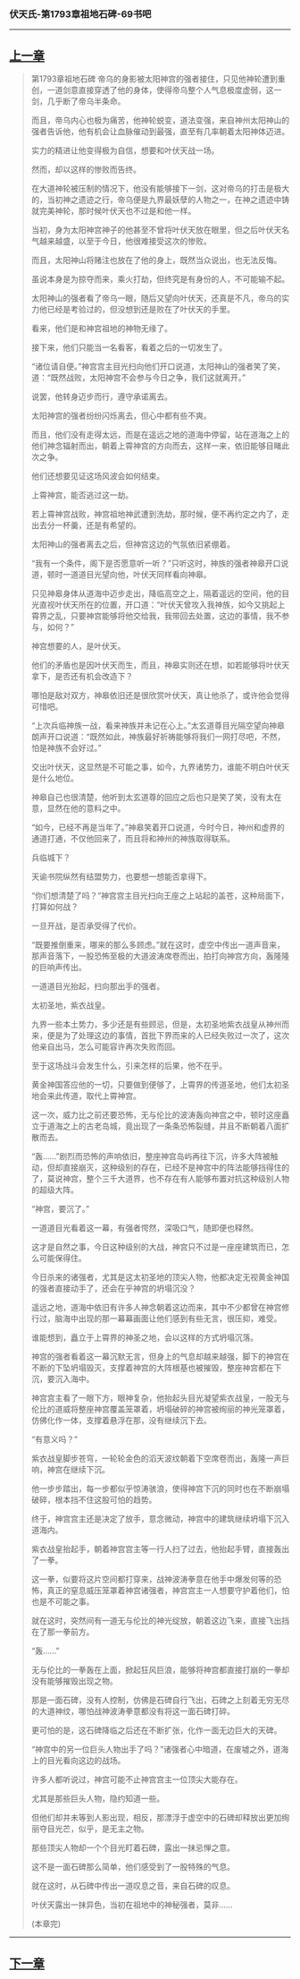 ### 伏天氏-第1793章祖地石碑-69书吧

--------
[上一章](./268146f4781e32e1826a220e6a13ecb0.md)
--------


>
>
>
>第1793章祖地石碑
>帝乌的身影被太阳神宫的强者接住，只见他神轮遭到重创，一道剑意直接穿透了他的身体，使得帝乌整个人气息极度虚弱，这一剑，几乎断了帝乌半条命。
>
>而且，帝乌内心也极为痛苦，他神轮蜕变，道法变强，来自神州太阳神山的强者告诉他，他有机会让血脉催动到最强，直至有几率朝着太阳神体迈进。
>
>实力的精进让他变得极为自信，想要和叶伏天战一场。
>
>然而，却以这样的惨败而告终。
>
>在大道神轮被压制的情况下，他没有能够接下一剑，这对帝乌的打击是极大的，当初神之遗迹之行，帝乌便是九界最妖孽的人物之一，在神之遗迹中铸就完美神轮，那时候叶伏天也不过是和他一样。
>
>当初，身为太阳神宫神子的他甚至不曾将叶伏天放在眼里，但之后叶伏天名气越来越盛，以至于今日，他很难接受这次的惨败。
>
>而且，太阳神山将赌注也放在了他的身上，既然当众说出，也无法反悔。
>
>虽说本身是为掠夺而来，乘火打劫，但终究是有身份的人，不可能输不起。
>
>太阳神山的强者看了帝乌一眼，随后又望向叶伏天，还真是不凡，帝乌的实力他已经是考验过的，但没想到还是败在了叶伏天的手里。
>
>看来，他们是和神宫祖地的神物无缘了。
>
>接下来，他们只能当一名看客，看着之后的一切发生了。
>
>“诸位请自便。”神宫宫主目光扫向他们开口说道，太阳神山的强者笑了笑，道：“既然战败，太阳神宫不会参与今日之争，我们这就离开。”
>
>说罢，他转身迈步而行，遵守承诺离去。
>
>太阳神宫的强者纷纷闪烁离去，但心中都有些不爽。
>
>而且，他们没有走得太远，而是在遥远之地的道海中停留，站在道海之上的他们神念辐射而出，朝着上霄神宫的方向而去，这样一来，依旧能够目睹此次之争。
>
>他们还想要见证这场风波会如何结束。
>
>上霄神宫，能否逃过这一劫。
>
>若上霄神宫战败，神宫祖地神武遭到洗劫，那时候，便不再约定之内了，走出去分一杯羹，还是有希望的。
>
>太阳神山的强者离去之后，但神宫这边的气氛依旧紧绷着。
>
>“我有一个条件，阁下是否愿意听一听？”只听这时，神族的强者神皋开口说道，顿时一道道目光望向他，叶伏天同样看向神皋。
>
>只见神皋身体从道海中迈步走出，降临高空之上，隔着遥远的空间，他的目光直视叶伏天所在的位置，开口道：“叶伏天曾攻入我神族，如今又挑起上霄界之乱，只要神宫能够将他交给我，我带回去处置，这边的事情，我不参与，如何？”
>
>神宫想要的人，是叶伏天。
>
>他们的矛盾也是因叶伏天而生，而且，神皋实则还在想，如若能够将叶伏天拿下，是否还有机会改造下？
>
>哪怕是敌对双方，神皋依旧还是很欣赏叶伏天，真让他杀了，或许他会觉得可惜吧。
>
>“上次兵临神族一战，看来神族并未记在心上。”太玄道尊目光隔空望向神皋朗声开口说道：“既然如此，神族最好祈祷能够将我们一网打尽吧，不然，怕是神族不会好过。”
>
>交出叶伏天，这显然是不可能之事，如今，九界诸势力，谁能不明白叶伏天是什么地位。
>
>神皋自己也很清楚，他听到太玄道尊的回应之后也只是笑了笑，没有太在意，显然在他的意料之中。
>
>“如今，已经不再是当年了。”神皋笑着开口说道，今时今日，神州和虚界的通道打通，不仅他回来了，而且将和神州的神族取得联系。
>
>兵临城下？
>
>天谕书院纵然有结盟势力，也要想一想能否拿得下。
>
>“你们想清楚了吗？”神宫宫主目光扫向王座之上站起的盖苍，这种局面下，打算如何战？
>
>一旦开战，是否承受得了代价。
>
>“既要推倒重来，哪来的那么多顾虑。”就在这时，虚空中传出一道声音来，那声音落下，一股恐怖至极的大道波涛席卷而出，拍打向神宫方向，轰隆隆的巨响声传出。
>
>一道道目光抬起，扫向那出手的强者。
>
>太初圣地，紫衣战皇。
>
>九界一些本土势力，多少还是有些顾忌，但是，太初圣地紫衣战皇从神州而来，便是为了处理这边的事情，首批下界而来的人已经失败过一次了，这次他亲自出马，怎么可能容许再次失败而回。
>
>至于这场战斗会发生什么，引来怎样的后果，他不在乎。
>
>黄金神国答应他的一切，只要做到便够了，上霄界的传道圣地，他们太初圣地会来此传道，取代上霄神宫。
>
>这一次，威力比之前还要恐怖，无与伦比的波涛轰向神宫之中，顿时这座矗立于道海之上的古老岛城，竟出现了一条条恐怖裂缝，并且不断朝着八面扩散而去。
>
>“轰……”剧烈而恐怖的声响依旧，整座神宫岛屿再往下沉，许多大阵被触动，但却直接崩灭，这种级别的存在，已经不是神宫中的阵法能够挡得住的了，莫说神宫，整个三千大道界，也不存在有人能够布置对抗这种级别人物的超级大阵。
>
>“神宫，要沉了。”
>
>一道道目光看着这一幕，有强者愕然，深吸口气，随即便也释然。
>
>这才是自然之事，今日这种级别的大战，神宫只不过是一座座建筑而已，怎么可能保得住。
>
>今日杀来的诸强者，尤其是这太初圣地的顶尖人物，他都决定无视黄金神国的强者直接动手了，还会在乎神宫的坍塌沉没？
>
>遥远之地，道海中依旧有许多人神念朝着这边而来，其中不少都曾在神宫修行过，脑海中出现的那一幕幕画面让他们感到有些无言，很压抑，难受。
>
>谁能想到，矗立于上霄界的神圣之地，会以这样的方式坍塌沉落。
>
>神宫的强者看着这一幕沉默无言，但身上的气息却越来越强，脚下的神宫在不断的下坠坍塌毁灭，支撑着神宫的大阵根基也被摧毁，整座神宫都在下沉，要沉入海中。
>
>神宫宫主看了一眼下方，眼神复杂，他抬起头目光凝望紫衣战皇，一股无与伦比的道威将整座神宫覆盖笼罩着，坍塌破碎的神宫被绚丽的神光笼罩着，仿佛化作一体，支撑着悬浮在那，没有继续沉下去。
>
>“有意义吗？”
>
>紫衣战皇脚步苍穹，一轮轮金色的滔天波纹朝着下空席卷而出，轰隆一声巨响，神宫在继续下沉。
>
>他一步步踏出，每一步都似乎惊涛骇浪，使得神宫下沉的同时也在不断崩塌破碎，根本挡不住这股可怕的趋势。
>
>终于，神宫宫主还是决定了放手，意念微动，神宫中的建筑继续坍塌下沉入道海内。
>
>紫衣战皇抬起手，朝着神宫宫主等一行人扫了过去，他抬起手臂，直接轰出了一拳。
>
>这一拳，似要将这片空间都打穿来，战神波涛拳意在他手中爆发何等的恐怖，真正的窒息威压笼罩着神宫诸强者，神宫宫主一人想要守护着他们，怕也是不可能之事。
>
>就在这时，突然间有一道无与伦比的神光绽放，朝着这边飞来，直接飞出挡在了那一拳前方。
>
>“轰……”
>
>无与伦比的一拳轰在上面，掀起狂风巨浪，能够将神宫都直接打崩的一拳却没有能够摧毁出现之物。
>
>那是一面石碑，没有人控制，仿佛是石碑自行飞出，石碑之上刻着无穷无尽的大道神纹，哪怕战神波涛拳意都没有将这一面石碑打碎。
>
>更可怕的是，这石碑降临之后还在不断扩张，化作一面无边巨大的天碑。
>
>“神宫中的另一位巨头人物出手了吗？”诸强者心中暗道，在废墟之外，道海上的目光看向这边的战场。
>
>许多人都听说过，神宫可能不止神宫宫主一位顶尖大能存在。
>
>尤其是那些巨头人物，隐约知道一些。
>
>但他们却并未等到人影出现，相反，那漂浮于虚空中的石碑却释放出更加绚丽夺目光芒，似乎，是无主之物。
>
>那些顶尖人物却一个个目光盯着石碑，露出一抹忌惮之意。
>
>这不是一面石碑那么简单，他们感受到了一股特殊的气息。
>
>就在这时，从石碑中传出一道叹息之音，来自石碑的叹息。
>
>叶伏天露出一抹异色，当初在祖地中的神秘强者，莫非……
>
>(本章完)
>
>

--------
[下一章](./7660a7c3e492d6d496363a316e456f84.md)
--------
